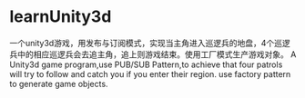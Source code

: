 # learnUnity3d
一个unity3d游戏，用发布与订阅模式，实现当主角进入巡逻兵的地盘，4个巡逻兵中的相应巡逻兵会去追主角，追上则游戏结束。使用工厂模式生产游戏对象。
A Unity3d game program,use PUB/SUB Pattern,to achieve that four patrols will try to follow and catch you if you enter their region.
use factory pattern to generate game objects.
